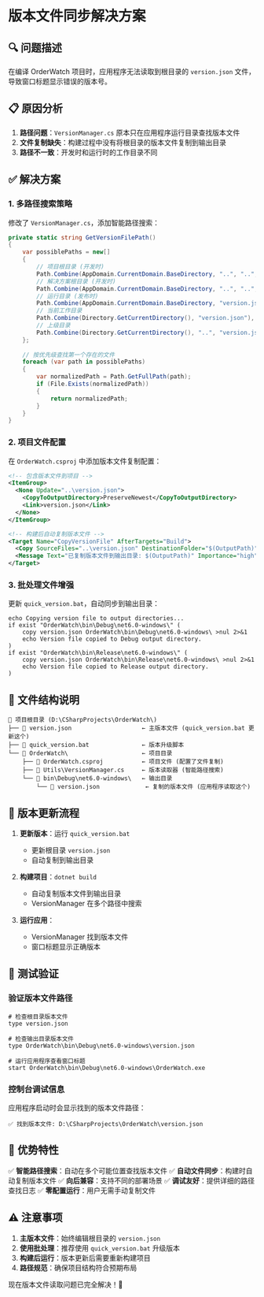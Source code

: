 # 版本文件同步解决方案

## 🔍 问题描述
在编译 OrderWatch 项目时，应用程序无法读取到根目录的 `version.json` 文件，导致窗口标题显示错误的版本号。

## 📋 原因分析
1. **路径问题**：`VersionManager.cs` 原本只在应用程序运行目录查找版本文件
2. **文件复制缺失**：构建过程中没有将根目录的版本文件复制到输出目录
3. **路径不一致**：开发时和运行时的工作目录不同

## ✅ 解决方案

### 1. 多路径搜索策略
修改了 `VersionManager.cs`，添加智能路径搜索：

```csharp
private static string GetVersionFilePath()
{
    var possiblePaths = new[]
    {
        // 项目根目录 (开发时)
        Path.Combine(AppDomain.CurrentDomain.BaseDirectory, "..", "..", "..", "..", "version.json"),
        // 解决方案根目录 (开发时)  
        Path.Combine(AppDomain.CurrentDomain.BaseDirectory, "..", "..", "..", "version.json"),
        // 运行目录 (发布时)
        Path.Combine(AppDomain.CurrentDomain.BaseDirectory, "version.json"),
        // 当前工作目录
        Path.Combine(Directory.GetCurrentDirectory(), "version.json"),
        // 上级目录
        Path.Combine(Directory.GetCurrentDirectory(), "..", "version.json")
    };
    
    // 按优先级查找第一个存在的文件
    foreach (var path in possiblePaths)
    {
        var normalizedPath = Path.GetFullPath(path);
        if (File.Exists(normalizedPath))
        {
            return normalizedPath;
        }
    }
}
```

### 2. 项目文件配置
在 `OrderWatch.csproj` 中添加版本文件复制配置：

```xml
<!-- 包含版本文件到项目 -->
<ItemGroup>
  <None Update="..\version.json">
    <CopyToOutputDirectory>PreserveNewest</CopyToOutputDirectory>
    <Link>version.json</Link>
  </None>
</ItemGroup>

<!-- 构建后自动复制版本文件 -->
<Target Name="CopyVersionFile" AfterTargets="Build">
  <Copy SourceFiles="..\version.json" DestinationFolder="$(OutputPath)" OverwriteReadOnlyFiles="true" ContinueOnError="true" />
  <Message Text="已复制版本文件到输出目录: $(OutputPath)" Importance="high" />
</Target>
```

### 3. 批处理文件增强
更新 `quick_version.bat`，自动同步到输出目录：

```batch
echo Copying version file to output directories...
if exist "OrderWatch\bin\Debug\net6.0-windows\" (
    copy version.json OrderWatch\bin\Debug\net6.0-windows\ >nul 2>&1
    echo Version file copied to Debug output directory.
)
if exist "OrderWatch\bin\Release\net6.0-windows\" (
    copy version.json OrderWatch\bin\Release\net6.0-windows\ >nul 2>&1
    echo Version file copied to Release output directory.
)
```

## 📁 文件结构说明

```
📁 项目根目录 (D:\CSharpProjects\OrderWatch\)
├── 📄 version.json                    ← 主版本文件 (quick_version.bat 更新这个)
├── 📄 quick_version.bat               ← 版本升级脚本
└── 📁 OrderWatch\                     ← 项目目录
    ├── 📄 OrderWatch.csproj           ← 项目文件 (配置了文件复制)
    ├── 📄 Utils\VersionManager.cs     ← 版本读取器 (智能路径搜索)
    └── 📁 bin\Debug\net6.0-windows\   ← 输出目录
        └── 📄 version.json             ← 复制的版本文件 (应用程序读取这个)
```

## 🔄 版本更新流程

1. **更新版本**：运行 `quick_version.bat`
   - 更新根目录 `version.json`
   - 自动复制到输出目录

2. **构建项目**：`dotnet build`
   - 自动复制版本文件到输出目录
   - VersionManager 在多个路径中搜索

3. **运行应用**：
   - VersionManager 找到版本文件
   - 窗口标题显示正确版本

## 🧪 测试验证

### 验证版本文件路径
```batch
# 检查根目录版本文件
type version.json

# 检查输出目录版本文件  
type OrderWatch\bin\Debug\net6.0-windows\version.json

# 运行应用程序查看窗口标题
start OrderWatch\bin\Debug\net6.0-windows\OrderWatch.exe
```

### 控制台调试信息
应用程序启动时会显示找到的版本文件路径：
```
✅ 找到版本文件: D:\CSharpProjects\OrderWatch\version.json
```

## 🚀 优势特性

✅ **智能路径搜索**：自动在多个可能位置查找版本文件
✅ **自动文件同步**：构建时自动复制版本文件
✅ **向后兼容**：支持不同的部署场景
✅ **调试友好**：提供详细的路径查找日志
✅ **零配置运行**：用户无需手动复制文件

## ⚠️ 注意事项

1. **主版本文件**：始终编辑根目录的 `version.json`
2. **使用批处理**：推荐使用 `quick_version.bat` 升级版本
3. **构建后运行**：版本更新后需要重新构建项目
4. **路径规范**：确保项目结构符合预期布局

现在版本文件读取问题已完全解决！🎉 